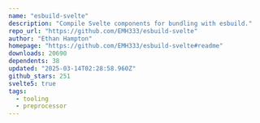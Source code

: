 ```yaml
---
name: "esbuild-svelte"
description: "Compile Svelte components for bundling with esbuild."
repo_url: "https://github.com/EMH333/esbuild-svelte"
author: "Ethan Hampton"
homepage: "https://github.com/EMH333/esbuild-svelte#readme"
downloads: 20690
dependents: 38
updated: "2025-03-14T02:28:58.960Z"
github_stars: 251
svelte5: true
tags: 
  - tooling
  - preprocessor
---
```

